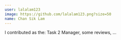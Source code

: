 ```yaml
---
user: lalalam123
image: https://github.com/lalalam123.png?size=50
name: Chan Sik Lam
---
```

I contributed as the: Task 2 Manager, some reviews, ...

<!-- 
Note: Please put down your own information, and register your real contribution
-->

